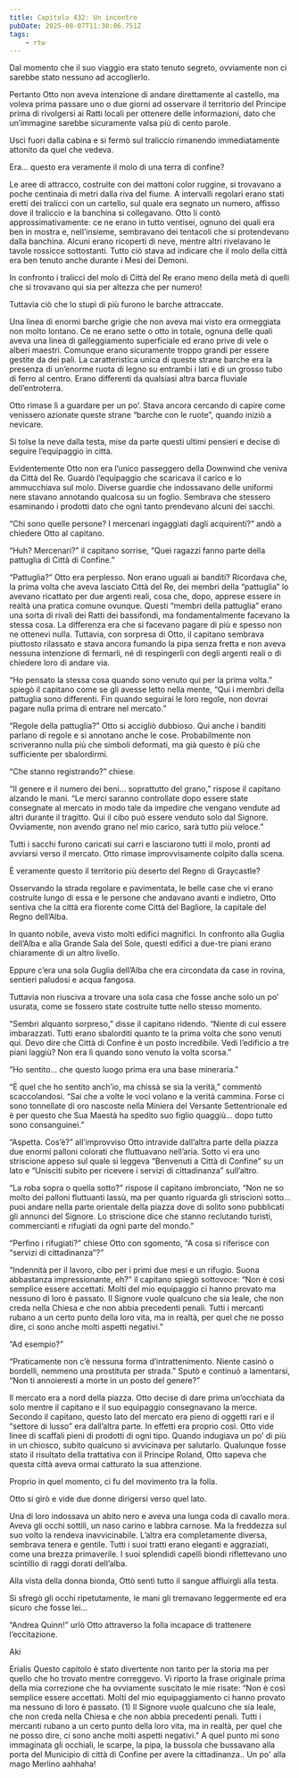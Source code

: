 ```yaml
---
title: Capitolo 432: Un incontro
pubDate: 2025-08-07T11:30:06.751Z
tags:
    - rtw
---
```









Dal momento che il suo viaggio era stato tenuto segreto, ovviamente non ci sarebbe stato nessuno ad accoglierlo.


Pertanto Otto non aveva intenzione di andare direttamente al castello, ma voleva prima passare uno o due giorni ad osservare il territorio del Principe prima di rivolgersi ai Ratti locali per ottenere delle informazioni, dato che un’immagine sarebbe sicuramente valsa più di cento parole.


Uscì fuori dalla cabina e si fermò sul traliccio rimanendo immediatamente attonito da quel che vedeva.


Era… questo era veramente il molo di una terra di confine?


Le aree di attracco, costruite con dei mattoni color ruggine, si trovavano a poche centinaia di metri dalla riva del fiume. A intervalli regolari erano stati eretti dei tralicci con un cartello, sul quale era segnato un numero, affisso dove il traliccio e la banchina si collegavano. Otto li contò approssimativamente: ce ne erano in tutto ventisei, ognuno dei quali era ben in mostra e, nell’insieme, sembravano dei tentacoli che si protendevano dalla banchina. Alcuni erano ricoperti di neve, mentre altri rivelavano le tavole rossicce sottostanti. Tutto ciò stava ad indicare che il molo della città era ben tenuto anche durante i Mesi dei Demoni.


In confronto i tralicci del molo di Città del Re erano meno della metà di quelli che si trovavano qui sia per altezza che per numero!


Tuttavia ciò che lo stupì di più furono le barche attraccate.


Una linea di enormi barche grigie che non aveva mai visto era ormeggiata non molto lontano. Ce ne erano sette o otto in totale, ognuna delle quali aveva una linea di galleggiamento superficiale ed erano prive di vele o alberi maestri. Comunque erano sicuramente troppo grandi per essere gestite da dei pali. La caratteristica unica di queste strane barche era la presenza di un’enorme ruota di legno su entrambi i lati e di un grosso tubo di ferro al centro. Erano differenti da qualsiasi altra barca fluviale dell’entroterra.


Otto rimase lì a guardare per un po’. Stava ancora cercando di capire come venissero azionate queste strane “barche con le ruote”, quando iniziò a nevicare.


Si tolse la neve dalla testa, mise da parte questi ultimi pensieri e decise di seguire l’equipaggio in città.


Evidentemente Otto non era l’unico passeggero della Downwind che veniva da Città del Re. Guardò l’equipaggio che scaricava il carico e lo ammucchiava sul molo. Diverse guardie che indossavano delle uniformi nere stavano annotando qualcosa su un foglio. Sembrava che stessero esaminando i prodotti dato che ogni tanto prendevano alcuni dei sacchi.


“Chi sono quelle persone? I mercenari ingaggiati dagli acquirenti?” andò a chiedere Otto al capitano.


“Huh? Mercenari?” il capitano sorrise, “Quei ragazzi fanno parte della pattuglia di Città di Confine.”


“Pattuglia?” Otto era perplesso. Non erano uguali ai banditi? Ricordava che, la prima volta che aveva lasciato Città del Re, dei membri della “pattuglia” lo avevano ricattato per due argenti reali, cosa che, dopo, apprese essere in realtà una pratica comune ovunque. Questi “membri della pattuglia” erano una sorta di rivali dei Ratti dei bassifondi, ma fondamentalmente facevano la stessa cosa. La differenza era che si facevano pagare di più e spesso non ne ottenevi nulla. Tuttavia, con sorpresa di Otto, il capitano sembrava piuttosto rilassato e stava ancora fumando la pipa senza fretta e non aveva nessuna intenzione di fermarli, né di respingerli con degli argenti reali o di chiedere loro di andare via.


“Ho pensato la stessa cosa quando sono venuto qui per la prima volta.” spiegò il capitano come se gli avesse letto nella mente, “Qui i membri della pattuglia sono differenti. Fin quando seguirai le loro regole, non dovrai pagare nulla prima di entrare nel mercato.”


“Regole della pattuglia?” Otto si accigliò dubbioso. Qui anche i banditi parlano di regole e si annotano anche le cose. Probabilmente non scriveranno nulla più che simboli deformati, ma già questo è più che sufficiente per sbalordirmi.


“Che stanno registrando?” chiese.


“Il genere e il numero dei beni… soprattutto del grano,” rispose il capitano alzando le mani. “Le merci saranno controllate dopo essere state consegnate al mercato in modo tale da impedire che vengano vendute ad altri durante il tragitto. Qui il cibo può essere venduto solo dal Signore. Ovviamente, non avendo grano nel mio carico, sarà tutto più veloce.”


Tutti i sacchi furono caricati sui carri e lasciarono tutti il molo, pronti ad avviarsi verso il mercato. Otto rimase improvvisamente colpito dalla scena.


È veramente questo il territorio più deserto del Regno di Graycastle?


Osservando la strada regolare e pavimentata, le belle case che vi erano costruite lungo di essa e le persone che andavano avanti e indietro, Otto sentiva che la città era fiorente come Città del Bagliore, la capitale del Regno dell’Alba.


In quanto nobile, aveva visto molti edifici magnifici. In confronto alla Guglia dell’Alba e alla Grande Sala del Sole, questi edifici a due-tre piani erano chiaramente di un altro livello.


Eppure c’era una sola Guglia dell’Alba che era circondata da case in rovina, sentieri paludosi e acqua fangosa.


Tuttavia non riusciva a trovare una sola casa che fosse anche solo un po’ usurata, come se fossero state costruite tutte nello stesso momento.


“Sembri alquanto sorpreso,” disse il capitano ridendo. “Niente di cui essere imbarazzati. Tutti erano sbalorditi quanto te la prima volta che sono venuti qui. Devo dire che Città di Confine è un posto incredibile. Vedi l’edificio a tre piani laggiù? Non era lì quando sono venuto la volta scorsa.”


“Ho sentito… che questo luogo prima era una base mineraria.”


“È quel che ho sentito anch’io, ma chissà se sia la verità,” commentò scaccolandosi. “Sai che a volte le voci volano e la verità cammina. Forse ci sono tonnellate di oro nascoste nella Miniera del Versante Settentrionale ed è per questo che Sua Maestà ha spedito suo figlio quaggiù… dopo tutto sono consanguinei.”


“Aspetta. Cos’è?” all’improvviso Otto intravide dall’altra parte della piazza due enormi palloni colorati che fluttuavano nell’aria. Sotto vi era uno striscione appeso sul quale si leggeva “Benvenuti a Città di Confine” su un lato e “Unisciti subito per ricevere i servizi di cittadinanza” sull’altro.


“La roba sopra o quella sotto?” rispose il capitano imbronciato, “Non ne so molto dei palloni fluttuanti lassù, ma per quanto riguarda gli striscioni sotto… puoi andare nella parte orientale della piazza dove di solito sono pubblicati gli annunci del Signore. Lo striscione dice che stanno reclutando turisti, commercianti e rifugiati da ogni parte del mondo.”


“Perfino i rifugiati?” chiese Otto con sgomento, “A cosa si riferisce con “servizi di cittadinanza”?”


“Indennità per il lavoro, cibo per i primi due mesi e un rifugio. Suona abbastanza impressionante, eh?” il capitano spiegò sottovoce: “Non è così semplice essere accettati. Molti del mio equipaggio ci hanno provato ma nessuno di loro è passato. Il Signore vuole qualcuno che sia leale, che non creda nella Chiesa e che non abbia precedenti penali. Tutti i mercanti rubano a un certo punto della loro vita, ma in realtà, per quel che ne posso dire, ci sono anche molti aspetti negativi.”


“Ad esempio?”


“Praticamente non c’è nessuna forma d’intrattenimento. Niente casinò o bordelli, nemmeno una prostituta per strada.” Sputò e continuò a lamentarsi, “Non ti annoieresti a morte in un posto del genere?”


Il mercato era a nord della piazza. Otto decise di dare prima un’occhiata da solo mentre il capitano e il suo equipaggio consegnavano la merce. Secondo il capitano, questo lato del mercato era pieno di oggetti rari e il “settore di lusso” era dall’altra parte. In effetti era proprio così. Otto vide linee di scaffali pieni di prodotti di ogni tipo. Quando indugiava un po’ di più in un chiosco, subito qualcuno si avvicinava per salutarlo. Qualunque fosse stato il risultato della trattativa con il Principe Roland, Otto sapeva che questa città aveva ormai catturato la sua attenzione.


Proprio in quel momento, ci fu del movimento tra la folla.


Otto si girò e vide due donne dirigersi verso quel lato.


Una di loro indossava un abito nero e aveva una lunga coda di cavallo mora. Aveva gli occhi sottili, un naso carino e labbra carnose. Ma la freddezza sul suo volto la rendeva inavvicinabile. L’altra era completamente diversa, sembrava tenera e gentile. Tutti i suoi tratti erano eleganti e aggraziati, come una brezza primaverile. I suoi splendidi capelli biondi riflettevano uno scintillio di raggi dorati dell’alba.


Alla vista della donna bionda, Ottò sentì tutto il sangue affluirgli alla testa.


Si sfregò gli occhi ripetutamente, le mani gli tremavano leggermente ed era sicuro che fosse lei…


“Andrea Quinn!” urlò Otto attraverso la folla incapace di trattenere l’eccitazione.


 


Aki 


 


 Erialis    Questo capitolo è stato divertente non tanto per la storia ma per quello che ho trovato mentre correggevo. Vi riporto la frase originale prima della mia correzione che ha ovviamente suscitato le mie risate: “Non è così semplice essere accettati. Molti del mio equipaggiamento ci hanno provato ma nessuno di loro è passato. (1) Il Signore vuole qualcuno che sia leale, che non creda nella Chiesa e che non abbia precedenti penali. Tutti i mercanti rubano a un certo punto della loro vita, ma in realtà, per quel che ne posso dire, ci sono anche molti aspetti negativi.”  A quel punto mi sono immaginata gli occhiali, le scarpe, la pipa, la bussola che bussavano alla porta del Municipio di città di Confine per avere la cittadinanza.. Un po' alla mago Merlino aahhaha! 




                        


                                



